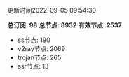 更新时间2022-09-05 09:54:30

**总订阅: 98**
**总节点: 8932**
**有效节点: 2537**
- ss节点: 190
- v2ray节点: 2069
- trojan节点: 265
- ssr节点: 13
